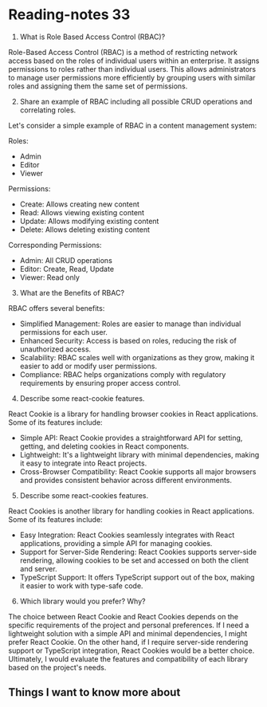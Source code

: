 # Reading-notes 33

1. What is Role Based Access Control (RBAC)?

Role-Based Access Control (RBAC) is a method of restricting network access based on the roles of individual users within an enterprise. It assigns permissions to roles rather than individual users. This allows administrators to manage user permissions more efficiently by grouping users with similar roles and assigning them the same set of permissions.

2. Share an example of RBAC including all possible CRUD operations and correlating roles.

Let's consider a simple example of RBAC in a content management system:

Roles:
- Admin
- Editor
- Viewer

Permissions:
- Create: Allows creating new content
- Read: Allows viewing existing content
- Update: Allows modifying existing content
- Delete: Allows deleting existing content

Corresponding Permissions:
- Admin: All CRUD operations
- Editor: Create, Read, Update
- Viewer: Read only

3. What are the Benefits of RBAC?

RBAC offers several benefits:
- Simplified Management: Roles are easier to manage than individual permissions for each user.
- Enhanced Security: Access is based on roles, reducing the risk of unauthorized access.
- Scalability: RBAC scales well with organizations as they grow, making it easier to add or modify user permissions.
- Compliance: RBAC helps organizations comply with regulatory requirements by ensuring proper access control.

4. Describe some react-cookie features.

React Cookie is a library for handling browser cookies in React applications. Some of its features include:
- Simple API: React Cookie provides a straightforward API for setting, getting, and deleting cookies in React components.
- Lightweight: It's a lightweight library with minimal dependencies, making it easy to integrate into React projects.
- Cross-Browser Compatibility: React Cookie supports all major browsers and provides consistent behavior across different environments.

5. Describe some react-cookies features.

React Cookies is another library for handling cookies in React applications. Some of its features include:
- Easy Integration: React Cookies seamlessly integrates with React applications, providing a simple API for managing cookies.
- Support for Server-Side Rendering: React Cookies supports server-side rendering, allowing cookies to be set and accessed on both the client and server.
- TypeScript Support: It offers TypeScript support out of the box, making it easier to work with type-safe code.

6. Which library would you prefer? Why?

The choice between React Cookie and React Cookies depends on the specific requirements of the project and personal preferences. If I need a lightweight solution with a simple API and minimal dependencies, I might prefer React Cookie. On the other hand, if I require server-side rendering support or TypeScript integration, React Cookies would be a better choice. Ultimately, I would evaluate the features and compatibility of each library based on the project's needs.

## Things I want to know more about
